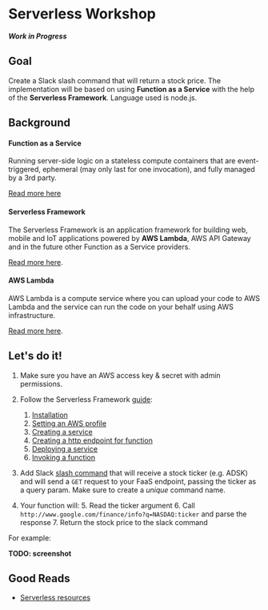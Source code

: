 # Serverless Workshop
***Work in Progress***

## Goal
Create a Slack slash command that will return a stock price. The implementation will be based on using **Function as a Service** with the help of the **Serverless Framework**. Language used is node.js.

## Background 
#### Function as a Service
Running server-side logic on a stateless compute containers that are event-triggered, ephemeral (may only last for one invocation), and fully managed by a 3rd party. 

[Read more here](http://martinfowler.com/articles/serverless.html)

#### Serverless Framework
The Serverless Framework is an application framework for building web, mobile and IoT applications powered by **AWS Lambda**, AWS API Gateway and in the future other Function as a Service providers. 

[Read more here](https://github.com/serverless/serverless).

#### AWS Lambda
AWS Lambda is a compute service where you can upload your code to AWS Lambda and the service can run the code on your behalf using AWS infrastructure.

[Read more here](https://aws.amazon.com/lambda/).

## Let's do it!
1. Make sure you have an AWS access key & secret with admin permissions.
2. Follow the Serverless Framework [guide](https://github.com/serverless/serverless/tree/v1.0/docs/guide):
	1. [Installation](https://github.com/serverless/serverless/blob/v1.0/docs/guide/installation.md)
	2. [Setting an AWS profile](https://github.com/serverless/serverless/blob/v1.0/docs/guide/provider-account-setup.md#setting-a-default-aws-profile)
	3. [Creating a service](https://github.com/serverless/serverless/blob/v1.0/docs/guide/creating-a-service.md)
	4. [Creating a http endpoint for function](https://github.com/serverless/serverless/blob/v1.0/docs/guide/overview-of-event-sources.md#http-endpoint)
	5. [Deploying a service](https://github.com/serverless/serverless/blob/v1.0/docs/guide/deploying-a-service.md)
	6. [Invoking a function](https://github.com/serverless/serverless/blob/v1.0/docs/guide/invoking-a-function.md)

3. Add Slack [slash command](https://api.slack.com/slash-commands) that will receive a stock ticker (e.g. ADSK) and will send a `GET` request to your FaaS endpoint, passing the ticker as a query param. Make sure to create a *unique* command name.
4. Your function will: 
	5. Read the ticker argument
	6. Call `http://www.google.com/finance/info?q=NASDAQ:ticker` and parse the response
	7. Return the stock price to the slack command

For example:

**TODO: screenshot**

## Good Reads
- [Serverless resources](https://github.com/bennybauer/Serverless-Resources)
